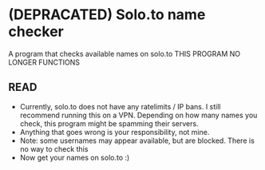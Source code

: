 # (DEPRACATED) Solo.to name checker
A program that checks available names on solo.to
THIS PROGRAM NO LONGER FUNCTIONS

## READ
- Currently, solo.to does not have any ratelimits / IP bans. I still recommend running this on a VPN. Depending on how many names you check, this program might be spamming their servers.
- Anything that goes wrong is your responsibility, not mine.
- Note: some usernames may appear available, but are blocked. There is no way to check this
- Now get your names on solo.to :)

